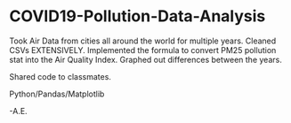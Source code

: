 # COVID19-Pollution-Data-Analysis


Took Air Data from cities all around the world for multiple years.
Cleaned CSVs EXTENSIVELY.
Implemented the formula to convert PM25 pollution stat into the Air Quality Index.
Graphed out differences between the years. 

Shared code to classmates. 


Python/Pandas/Matplotlib

-A.E.

